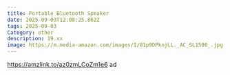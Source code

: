 ```yaml
---
title: Portable Bluetooth Speaker
date: 2025-09-03T12:08:25.862Z
tags: 2025-09-03
Category: other
description: 19.xx
image: https://m.media-amazon.com/images/I/81p9DPknjLL._AC_SL1500_.jpg
---
```

https://amzlink.to/az0zmLCoZm1e6 ad